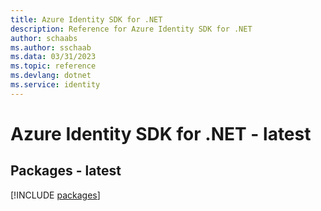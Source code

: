 ```yaml
---
title: Azure Identity SDK for .NET
description: Reference for Azure Identity SDK for .NET
author: schaabs
ms.author: sschaab
ms.data: 03/31/2023
ms.topic: reference
ms.devlang: dotnet
ms.service: identity
---
```

# Azure Identity SDK for .NET - latest
## Packages - latest
[!INCLUDE [packages](identity-index.md)]